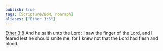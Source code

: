 ```yaml
---
publish: true
tags: [Scripture/BoM, noGraph]
aliases: ["Ether 3:8"]
---
```

[Ether 3:8](https://churchofjesuschrist.org/study/scriptures/bofm/ether/3?lang=eng&id=p8#p8) And he saith unto the Lord: I saw the finger of the Lord, and I feared lest he should smite me; for I knew not that the Lord had flesh and blood.
